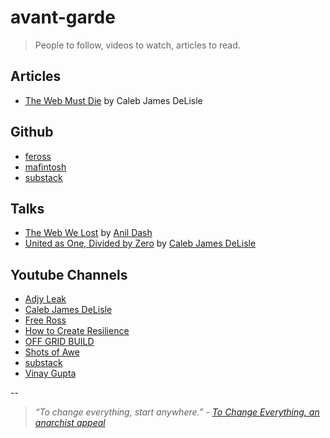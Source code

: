 # avant-garde

> People to follow, videos to watch, articles to read.

## Articles

- [The Web Must Die](http://transitiontech.ca/html/march_23_2014.html) by Caleb James DeLisle

## Github

- [feross](https://github.com/feross/)
- [mafintosh](https://github.com/mafintosh)
- [substack](https://github.com/substack)


## Talks

- [The Web We Lost](https://www.youtube.com/watch?v=9KKMnoTTHJk) by [Anil Dash](http://anildash.com/)
- [United as One, Divided by Zero](https://www.youtube.com/watch?v=IBdgbiv5940) by [Caleb James DeLisle](https://github.com/cjdelisle)


## Youtube Channels

- [Adjy Leak](https://www.youtube.com/channel/UCxfh-2aOR5hZUjxJLQ2CIHw)
- [Caleb James DeLisle](https://www.youtube.com/channel/UCe5PHn3-eJMfK0VFRVEz7Xw)
- [Free Ross](https://www.youtube.com/channel/UCJHvrjMcj4H0Vq0ysrSJasA)
- [How to Create Resilience](https://www.youtube.com/channel/UCx6Z8kxpJTS7enwBjooJY9Q)
- [OFF GRID BUILD](https://www.youtube.com/channel/UC4j-f_5P7ZiC4i-EeqIxNkA)
- [Shots of Awe](https://www.youtube.com/channel/UClYb9NpXnRemxYoWbcYANsA)
- [substack](https://www.youtube.com/channel/UC1VuM-QcGVYiZUnFhU5oG5g)
- [Vinay Gupta](https://www.youtube.com/user/hexayurt)


--

> *“To change everything, start anywhere.” - [To Change Everything, an anarchist appeal](http://crimethinc.com/tce/)*
